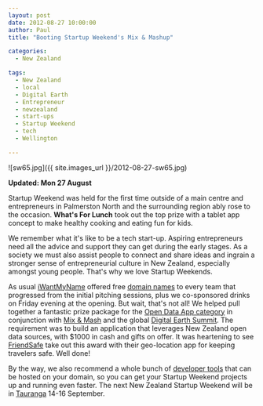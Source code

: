 ```yaml
---
layout: post
date: 2012-08-27 10:00:00
author: Paul
title: "Booting Startup Weekend's Mix & Mashup"

categories:
  - New Zealand

tags:
  - New Zealand
  - local
  - Digital Earth
  - Entrepreneur
  - newzealand
  - start-ups
  - Startup Weekend
  - tech
  - Wellington

---
```


![sw65.jpg]({{ site.images_url }}/2012-08-27-sw65.jpg)

**Updated: Mon 27 August**

Startup Weekend was held for the first time outside of a main centre and entrepreneurs in Palmerston North and the surrounding region ably rose to the occasion. **What's For Lunch** took out the top prize with a tablet app concept to make healthy cooking and eating fun for kids.

We remember what it's like to be a tech start-up. Aspiring entrepreneurs need all the advice and support they can get during the early stages. As a society we must also assist people to connect and share ideas and ingrain a stronger sense of entrepreneurial culture in New Zealand, especially amongst young people. That's why we love Startup Weekends.

As usual [iWantMyName](https://iwantmyname.co.nz/) offered free [domain names](https://iwantmyname.co.nz/domains) to every team that progressed from the initial pitching sessions, plus we co-sponsored drinks on Friday evening at the opening. But wait, that's not all! We helped pull together a fantastic prize package for the [Open Data App category](http://wellington.startupweekend.org/2012/06/27/digital-earth-offers-open-data-app-opp/) in conjunction with [Mix & Mash](http://www.mixandmash.org.nz/competitions) and the global [Digital Earth Summit](http://digitalearth12.org.nz/). The requirement was to build an application that leverages New Zealand open data sources, with $1000 in cash and gifts on offer. It was heartening to see [FriendSafe](http://archived.link/http://friendsafe.co.nz/) take out this award with their geo-location app for keeping travelers safe. Well done!

By the way, we also recommend a whole bunch of [developer tools](https://iwantmyname.co.nz/services/developer/) that can be hosted on your domain, so you can get your Startup Weekend projects up and running even faster. The next New Zealand Startup Weekend will be in [Tauranga](http://tauranga.startupweekend.org/) 14-16 September.

